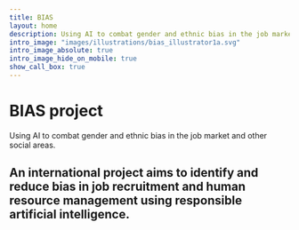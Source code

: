 ```yaml
---
title: BIAS
layout: home
description: Using AI to combat gender and ethnic bias in the job market   International project aims to identify and reduce bias in job recruitment and human resource management using responsible artificial intelligence.
intro_image: "images/illustrations/bias_illustrator1a.svg"
intro_image_absolute: true
intro_image_hide_on_mobile: true
show_call_box: true
---
```


# BIAS project
Using AI to combat gender and ethnic bias in the job market and other social areas.
## An international project aims to identify and reduce bias in job recruitment and human resource management using responsible artificial intelligence.
